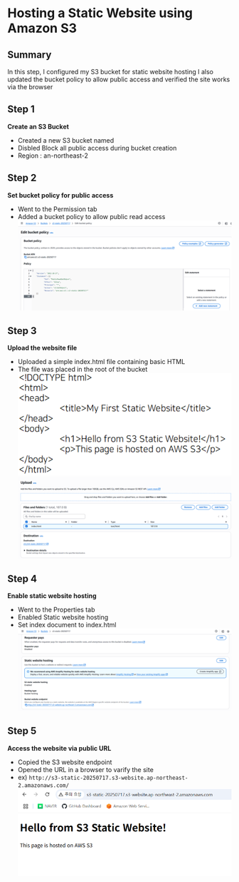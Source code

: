 # Hosting a Static Website using Amazon S3

## Summary
In this step, I configured my S3 bucket for static website hosting
I also updated the bucket policy to allow public access and verified the site works via the browser


## Step 1
**Create an S3 Bucket**
- Created a new S3 bucket named
- Disbled Block all public access during bucket creation
- Region : an-northeast-2

## Step 2
**Set bucket policy for public access** 
- Went to the Permission tab 
- Added a bucket policy to allow public read access  
![Bucket_policy_step1](https://raw.githubusercontent.com/test-cyr/infra-portfolio/main/images/policy_bucket_step1.PNG)  

## Step 3
**Upload the website file**
- Uploaded a simple index.html file containing basic HTML  
- The file was placed in the root of the bucket  
![Bucket_policy_step2](https://raw.githubusercontent.com/test-cyr/infra-portfolio/main/images/policy_bucket_index_file_step2.PNG)   
![Bucket_policy_step2_1](https://raw.githubusercontent.com/test-cyr/infra-portfolio/main/images/policy_bucket_index_file_step2_1.PNG)  

## Step 4
**Enable static website hosting**
- Went to the Properties tab  
- Enabled Static website hosting  
- Set index document to index.html  
![Bucket_policy_step3](https://raw.githubusercontent.com/test-cyr/infra-portfolio/main/images/policy_bucket_step3.PNG)  

## Step 5
**Access the website via public URL**
- Copied the S3 website endpoint  
- Opened the URL in a browser to varify the site  
- ex) `http://s3-static-20250717.s3-website.ap-northeast-2.amazonaws.com/`  
![Bucket_policy_step4](https://raw.githubusercontent.com/test-cyr/infra-portfolio/main/images/policy_bucket_step4.PNG)
